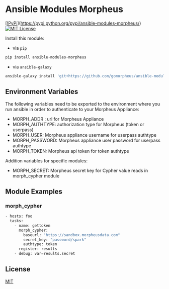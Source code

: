 # Ansible Modules Morpheus
[[!PyPi](https://img.shields.io/pypi/v/ansible-modules-morpheus.svg)](https://pypi.python.org/pypi/ansible-modules-morpheus/) [![MIT License](https://img.shields.io/badge/License-MIT-yellow.svg)](https://opensource.org/licenses/MIT)

Install this module:
* via `pip`
```python
pip install ansible-modules-morpheus
```
* via `ansible-galaxy`
```python
ansible-galaxy install 'git+https://github.com/gomorpheus/ansible-modules-morpheus.git'
```
## Environment Variables
The following variables need to be exported to the environment where you run ansible in order to authenticate to your Morpheus Appliance:
* MORPH_ADDR : url for Morpheus Appliance
* MORPH_AUTHTYPE: authorization type for Morpheus (token or userpass)
* MORPH_USER: Morpheus appliance username for userpass authtype
* MORPH_PASSWORD: Morpheus appliance user password for userpass authtype
* MORPH_TOKEN: Morpheus api token for token authtype

Addition variables for specific modules:
* MORPH_SECRET: Morpheus secret key for Cypher value reads in morph_cypher module

## Module Examples
### morph_cypher
```python
- hosts: foo
  tasks:
    - name: gettoken
      morph_cypher:
        baseurl: "https://sandbox.morpheusdata.com"
        secret_key: "password/spark"
        authtype: token
      register: results
    - debug: var=results.secret
```

## License
[MIT](https://github.com/gomorpheus/ansible-modules-morpheus/blob/master/LICENSE)